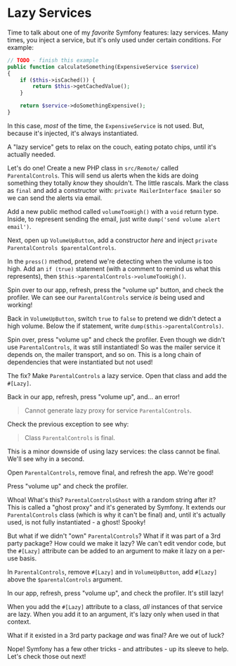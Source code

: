 # Lazy Services

Time to talk about one of my *favorite* Symfony features: lazy services. Many
times, you inject a service, but it's only used under certain conditions. For example:

```php
// TODO - finish this example
public function calculateSomething(ExpensiveService $service)
{
    if ($this->isCached()) {
        return $this->getCachedValue();
    }

    return $service->doSomethingExpensive();
}
```

In this case, *most* of the time, the `ExpensiveService` is not used. But, because
it's injected, it's always instantiated.

A "lazy service" gets to relax on the couch, eating potato chips, until it's actually needed.

Let's do one! Create a new PHP class in `src/Remote/` called
`ParentalControls`. This will send us alerts when the kids
are doing something they totally *know* they shouldn't.
The little rascals. Mark the class as `final` and add a constructor
with: `private MailerInterface $mailer` so we can send the alerts via
email.

Add a new public method called `volumeTooHigh()` with a `void` return type. Inside,
to represent sending the email, just write `dump('send volume alert email')`.

Next, open up `VolumeUpButton`, add a constructor *here* and inject
`private ParentalControls $parentalControls`.

In the `press()` method, pretend we're detecting when the volume is too high.
Add an `if (true)` statement (with a comment to remind us what this represents),
then `$this->parentalControls->volumeTooHigh()`.

Spin over to our app, refresh, press the "volume up" button, and check the profiler.
We can see our `ParentalControls` service *is* being used and working!

Back in `VolumeUpButton`, switch `true` to `false` to pretend we didn't detect
a high volume. Below the if statement, write `dump($this->parentalControls)`.

Spin over, press "volume up" and check the profiler. Even though we didn't
use `ParentalControls`, it was still instantiated! So was the mailer service it depends
on, the mailer transport, and so on. This is a long chain of dependencies
that were instantiated but not used!

The fix? Make `ParentalControls` a lazy service. Open that class and add the `#[Lazy]`.

Back in our app, refresh, press "volume up", and... an error!

> Cannot generate lazy proxy for service `ParentalControls`.

Check the previous exception to see why:

> Class `ParentalControls` is final.

This is a minor downside of using lazy services: the class cannot be final.
We'll see why in a second.

Open `ParentalControls`, remove final, and refresh the app. We're good!

Press "volume up" and check the profiler.

Whoa! What's this? `ParentalControlsGhost` with a random string after it?
This is called a "ghost proxy" and it's generated by Symfony. It extends our `ParentalControls`
class (which is why it can't be final) and, until it's actually used, is not fully
instantiated - a ghost! Spooky!

But what if we didn't "own" `ParentalControls`? What if it was part of a 3rd party package?
How could we make it lazy? We can't edit vendor code, but the `#[Lazy]` attribute can be
added to an argument to make it lazy on a per-use basis.

In `ParentalControls`, remove `#[Lazy]` and in `VolumeUpButton`, add `#[Lazy]` above
the `$parentalControls` argument.

In our app, refresh, press "volume up", and check the profiler. It's still lazy!

When you add the `#[Lazy]` attribute to a class, *all* instances of that service are lazy.
When you add it to an argument, it's lazy only when used in that context.

What if it existed in a 3rd party package *and* was final? Are we out of luck?

Nope! Symfony has a few other tricks - and attributes - up its sleeve to help.
Let's check those out next!
